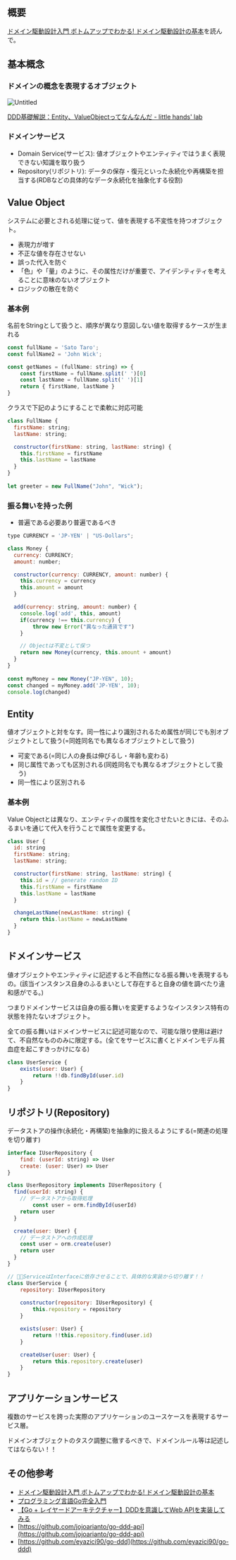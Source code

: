 ## 概要

[ドメイン駆動設計入門 ボトムアップでわかる! ドメイン駆動設計の基本](https://www.amazon.co.jp/%E3%83%89%E3%83%A1%E3%82%A4%E3%83%B3%E9%A7%86%E5%8B%95%E8%A8%AD%E8%A8%88%E5%85%A5%E9%96%80-%E3%83%9C%E3%83%88%E3%83%A0%E3%82%A2%E3%83%83%E3%83%97%E3%81%A7%E3%82%8F%E3%81%8B%E3%82%8B-%E3%83%89%E3%83%A1%E3%82%A4%E3%83%B3%E9%A7%86%E5%8B%95%E8%A8%AD%E8%A8%88%E3%81%AE%E5%9F%BA%E6%9C%AC-%E6%88%90%E7%80%AC-%E5%85%81%E5%AE%A3/dp/479815072X)を読んで。

## 基本概念

### ドメインの概念を表現するオブジェクト

![Untitled](Domain%E9%A7%86%E5%8B%95%E3%83%9B%E3%82%99%E3%83%88%E3%83%A0%E3%82%A2%E3%83%83%E3%83%95%E3%82%9A%2080fa13a71ca642b98c4ba5791cae443b/Untitled.png)

[DDD基礎解説：Entity、ValueObjectってなんなんだ - little hands' lab](https://little-hands.hatenablog.com/entry/2018/12/09/entity-value-object)

### ドメインサービス

- Domain Service(サービス): 値オブジェクトやエンティティではうまく表現できない知識を取り扱う
- Repository(リポジトリ): データの保存・復元といった永続化や再構築を担当する(RDBなどの具体的なデータ永続化を抽象化する役割)

## Value Object

システムに必要とされる処理に従って、値を表現する不変性を持つオブジェクト。

- 表現力が増す
- 不正な値を存在させない
- 誤った代入を防ぐ
- 「色」や「量」のように、その属性だけが重要で、アイデンティティを考えることに意味のないオブジェクト
- ロジックの散在を防ぐ

### 基本例

名前をStringとして扱うと、順序が異なり意図しない値を取得するケースが生まれる

```jsx
const fullName = 'Sato Taro';
const fullName2 = 'John Wick';

const getNames = (fullName: string) => {
    const firstName = fullName.split(' ')[0]
    const lastName = fullName.split(' ')[1]
    return { firstName, lastName }
}
```

クラスで下記のようにすることで柔軟に対応可能

```jsx
class FullName {
  firstName: string;
  lastName: string;

  constructor(firstName: string, lastName: string) {
    this.firstName = firstName
    this.lastName = lastName
  }
}
 
let greeter = new FullName("John", "Wick");
```

### 振る舞いを持った例

- 普遍である必要あり普遍であるべき

```jsx
type CURRENCY = 'JP-YEN' | "US-Dollars";

class Money {
  currency: CURRENCY;
  amount: number;

  constructor(currency: CURRENCY, amount: number) {
    this.currency = currency
    this.amount = amount
  }

  add(currency: string, amount: number) {
    console.log('add', this, amount)
    if(currency !== this.currency) {
        throw new Error("異なった通貨です")
    }

    // Objectは不変として保つ
    return new Money(currency, this.amount + amount)
  }
}
 
const myMoney = new Money("JP-YEN", 10);
const changed = myMoney.add('JP-YEN', 10);
console.log(changed)
```

## Entity

値オブジェクトと対をなす。同一性により識別されるため属性が同じでも別オブジェクトとして扱う(=同姓同名でも異なるオブジェクトとして扱う)

- 可変である(=同じ人の身長は伸びるし・年齢も変わる)
- 同じ属性であっても区別される(同姓同名でも異なるオブジェクトとして扱う)
- 同一性により区別される

### 基本例

Value Objectとは異なり、エンティティの属性を変化させたいときには、そのふるまいを通じて代入を行うことで属性を変更する。

```jsx
class User {
  id: string
  firstName: string;
  lastName: string;

  constructor(firstName: string, lastName: string) {
    this.id = // generate random ID
    this.firstName = firstName
    this.lastName = lastName
  }

  changeLastName(newLastName: string) {
    return this.lastName = newLastName
  }
}
```

## ドメインサービス

値オブジェクトやエンティティに記述すると不自然になる振る舞いを表現するもの。(該当インスタンス自身のふるまいとして存在すると自身の値を調べたり違和感がでる。)

つまりドメインサービスは自身の振る舞いを変更するようなインスタンス特有の状態を持たないオブジェクト。

全ての振る舞いはドメインサービスに記述可能なので、可能な限り使用は避けて、不自然なもののみに限定する。(全てをサービスに書くとドメインモデル貧血症を起こすきっかけになる)

```jsx
class UserService {
    exists(user: User) {
        return !!db.findById(user.id)
    }
}
```

## リポジトリ(Repository)

データストアの操作(永続化・再構築)を抽象的に扱えるようにする(=関連の処理を切り離す)

```jsx
interface IUserRepository {
    find: (userId: string) => User
    create: (user: User) => User
}

class UserRepository implements IUserRepository {
  find(userId: string) {
    // データストアから取得処理
		const user = orm.findById(userId)
    return user
  }

  create(user: User) {
    // データストアへの作成処理
    const user = orm.create(user)
    return user
  }
}

// 🌟🌟ServiceはInterfaceに依存させることで、具体的な実装から切り離す！！
class UserService {
    repository: IUserRepository
    
    constructor(repository: IUserRepository) {
        this.repository = repository
    }

    exists(user: User) {
        return !!this.repository.find(user.id)
    }

    createUser(user: User) {
        return this.repository.create(user)
    }
}
```

## アプリケーションサービス

複数のサービスを跨った実際のアプリケーションのユースケースを表現するサービス層。

ドメインオブジェクトのタスク調整に徹するべきで、ドメインルール等は記述してはならない！！

## その他参考

- [ドメイン駆動設計入門 ボトムアップでわかる! ドメイン駆動設計の基本](https://www.amazon.co.jp/%E3%83%89%E3%83%A1%E3%82%A4%E3%83%B3%E9%A7%86%E5%8B%95%E8%A8%AD%E8%A8%88%E5%85%A5%E9%96%80-%E3%83%9C%E3%83%88%E3%83%A0%E3%82%A2%E3%83%83%E3%83%97%E3%81%A7%E3%82%8F%E3%81%8B%E3%82%8B-%E3%83%89%E3%83%A1%E3%82%A4%E3%83%B3%E9%A7%86%E5%8B%95%E8%A8%AD%E8%A8%88%E3%81%AE%E5%9F%BA%E6%9C%AC-%E6%88%90%E7%80%AC-%E5%85%81%E5%AE%A3/dp/479815072X)
- [プログラミング言語Go完全入門](https://docs.google.com/presentation/d/1RVx8oeIMAWxbB7ZP2IcgZXnbZokjCmTUca-AbIpORGk/edit#slide=id.g4f417182ce_0_0)
- [【Go + レイヤードアーキテクチャー】DDDを意識してWeb APIを実装してみる](https://tech.yyh-gl.dev/blog/go_web_api/)
- [https://github.com/jojoarianto/go-ddd-api](https://github.com/jojoarianto/go-ddd-api)
- [https://github.com/eyazici90/go-ddd](https://github.com/eyazici90/go-ddd)

